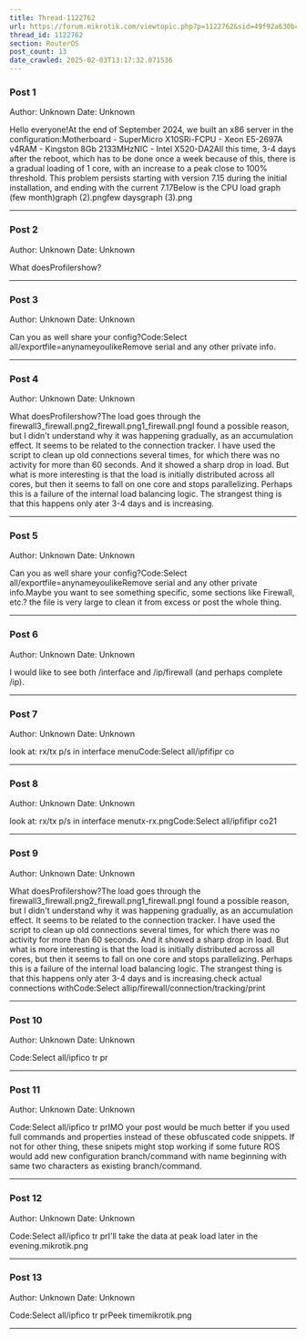 ```yaml
---
title: Thread-1122762
url: https://forum.mikrotik.com/viewtopic.php?p=1122762&sid=49f92a630bc7970d8ca50523be880e8f#p1122762
thread_id: 1122762
section: RouterOS
post_count: 13
date_crawled: 2025-02-03T13:17:32.071536
---
```


### Post 1
Author: Unknown
Date: Unknown

Hello everyone!At the end of September 2024, we built an x86 server in the configuration:Motherboard - SuperMicro X10SRi-FCPU - Xeon E5-2697A v4RAM - Kingston 8Gb 2133MHzNIC - Intel X520-DA2All this time, 3-4 days after the reboot, which has to be done once a week because of this, there is a gradual loading of 1 core, with an increase to a peak close to 100% threshold. This problem persists starting with version 7.15 during the initial installation, and ending with the current 7.17Below is the CPU load graph (few month)graph (2).pngfew daysgraph (3).png

---
### Post 2
Author: Unknown
Date: Unknown

What doesProfilershow?

---
### Post 3
Author: Unknown
Date: Unknown

Can you as well share your config?Code:Select all/exportfile=anynameyoulikeRemove serial and any other private info.

---
### Post 4
Author: Unknown
Date: Unknown

What doesProfilershow?The load goes through the firewall3_firewall.png2_firewall.png1_firewall.pngI found a possible reason, but I didn't understand why it was happening gradually, as an accumulation effect. It seems to be related to the connection tracker. I have used the script to clean up old connections several times, for which there was no activity for more than 60 seconds. And it showed a sharp drop in load. But what is more interesting is that the load is initially distributed across all cores, but then it seems to fall on one core and stops parallelizing. Perhaps this is a failure of the internal load balancing logic. The strangest thing is that this happens only ater 3-4 days and is increasing.

---
### Post 5
Author: Unknown
Date: Unknown

Can you as well share your config?Code:Select all/exportfile=anynameyoulikeRemove serial and any other private info.Maybe you want to see something specific, some sections like Firewall, etc.? the file is very large to clean it from excess or post the whole thing.

---
### Post 6
Author: Unknown
Date: Unknown

I would like to see both /interface and /ip/firewall (and perhaps complete /ip).

---
### Post 7
Author: Unknown
Date: Unknown

look at: rx/tx p/s in interface menuCode:Select all/ipfifipr co

---
### Post 8
Author: Unknown
Date: Unknown

look at: rx/tx p/s in interface menutx-rx.pngCode:Select all/ipfifipr co21

---
### Post 9
Author: Unknown
Date: Unknown

What doesProfilershow?The load goes through the firewall3_firewall.png2_firewall.png1_firewall.pngI found a possible reason, but I didn't understand why it was happening gradually, as an accumulation effect. It seems to be related to the connection tracker. I have used the script to clean up old connections several times, for which there was no activity for more than 60 seconds. And it showed a sharp drop in load. But what is more interesting is that the load is initially distributed across all cores, but then it seems to fall on one core and stops parallelizing. Perhaps this is a failure of the internal load balancing logic. The strangest thing is that this happens only ater 3-4 days and is increasing.check actual connections withCode:Select allip/firewall/connection/tracking/print

---
### Post 10
Author: Unknown
Date: Unknown

Code:Select all/ipfico tr pr

---
### Post 11
Author: Unknown
Date: Unknown

Code:Select all/ipfico tr prIMO your post would be much better if you used full commands and properties instead of these obfuscated code snippets. If not for other thing, these snipets might stop working if some future ROS would add new configuration branch/command with name beginning with same two characters as existing branch/command.

---
### Post 12
Author: Unknown
Date: Unknown

Code:Select all/ipfico tr prI'll take the data at peak load later in the evening.mikrotik.png

---
### Post 13
Author: Unknown
Date: Unknown

Code:Select all/ipfico tr prPeek timemikrotik.png

---
